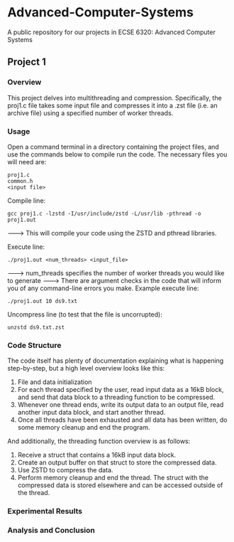 # Advanced-Computer-Systems
A public repository for our projects in ECSE 6320: Advanced Computer Systems

## Project 1
### Overview
This project delves into multithreading and compression. Specifically, the proj1.c file takes some input file and compresses it into a .zst file (i.e. an archive file) using a specified number of worker threads.

### Usage
Open a command terminal in a directory containing the project files, and use the commands below to compile run the code. The necessary files you will need are:
```
proj1.c
common.h
<input file>
``` 

Compile line:
```
gcc proj1.c -lzstd -I/usr/include/zstd -L/usr/lib -pthread -o proj1.out
```
---> This will compile your code using the ZSTD and pthread libraries.

Execute line:
```
./proj1.out <num_threads> <input_file>
```
---> num_threads specifies the number of worker threads you would like to generate
---> There are argument checks in the code that will inform you of any command-line errors you make.
Example execute line:
```
./proj1.out 10 ds9.txt
```

Uncompress line (to test that the file is uncorrupted):
```
unzstd ds9.txt.zst
```

### Code Structure
The code itself has plenty of documentation explaining what is happening step-by-step, but a high level overview looks like this:
1) File and data initialization
2) For each thread specified by the user, read input data as a 16kB block, and send that data block to a threading function to be compressed.
3) Whenever one thread ends, write its output data to an output file, read another input data block, and start another thread.
4) Once all threads have been exhausted and all data has been written, do some memory cleanup and end the program.

And additionally, the threading function overview is as follows:
1) Receive a struct that contains a 16kB input data block.
2) Create an output buffer on that struct to store the compressed data.
3) Use ZSTD to compress the data.
4) Perform memory cleanup and end the thread. The struct with the compressed data is stored elsewhere and can be accessed outside of the thread.

### Experimental Results

### Analysis and Conclusion

